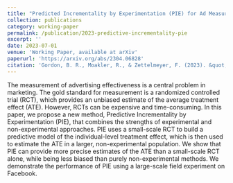 ```yaml
---
title: "Predicted Incrementality by Experimentation (PIE) for Ad Measurement"
collection: publications
category: working-paper
permalink: /publication/2023-predictive-incrementality-pie
excerpt: ''
date: 2023-07-01
venue: 'Working Paper, available at arXiv'
paperurl: 'https://arxiv.org/abs/2304.06828'
citation: 'Gordon, B. R., Moakler, R., & Zettelmeyer, F. (2023). &quot;Predicted Incrementality by Experimentation (PIE) for Ad Measurement.&quot; <i>arXiv preprint arXiv:2304.06828</i>.'
---
```


The measurement of advertising effectiveness is a central problem in marketing. The gold standard for measurement is a randomized controlled trial (RCT), which provides an unbiased estimate of the average treatment effect (ATE). However, RCTs can be expensive and time-consuming. In this paper, we propose a new method, Predictive Incrementality by Experimentation (PIE), that combines the strengths of experimental and non-experimental approaches. PIE uses a small-scale RCT to build a predictive model of the individual-level treatment effect, which is then used to estimate the ATE in a larger, non-experimental population. We show that PIE can provide more precise estimates of the ATE than a small-scale RCT alone, while being less biased than purely non-experimental methods. We demonstrate the performance of PIE using a large-scale field experiment on Facebook.